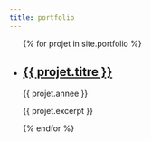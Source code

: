 ```yaml
---
title: portfolio
---
```


<ul>
  {% for projet in site.portfolio %}
  <li>
    <h2><a href="{{ projet.url }}">{{ projet.titre }}</a></h2>
    <p>{{ projet.annee }}</p>
    <p>{{ projet.excerpt }}</p>
  </li>
  {% endfor %}
</ul>
